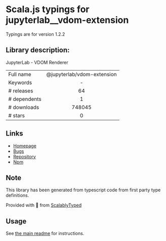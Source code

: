 
# Scala.js typings for jupyterlab__vdom-extension

Typings are for version 1.2.2

## Library description:
JupyterLab - VDOM Renderer

|                    |                 |
| ------------------ | :-------------: |
| Full name          | @jupyterlab/vdom-extension |
| Keywords           | - |
| # releases         | 64 |
| # dependents       | 1 |
| # downloads        | 748045 |
| # stars            | 0 |

## Links
- [Homepage](https://github.com/jupyterlab/jupyterlab)
- [Bugs](https://github.com/jupyterlab/jupyterlab/issues)
- [Repository](https://github.com/jupyterlab/jupyterlab)
- [Npm](https://www.npmjs.com/package/%40jupyterlab%2Fvdom-extension)
    


## Note
This library has been generated from typescript code from first party type definitions.

Provided with :purple_heart: from [ScalablyTyped](https://github.com/oyvindberg/ScalablyTyped)

## Usage
See [the main readme](../../readme.md) for instructions.


